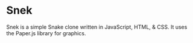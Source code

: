 # Snek

Snek is a simple Snake clone written in JavaScript, HTML, & CSS. It uses the Paper.js library for graphics.
